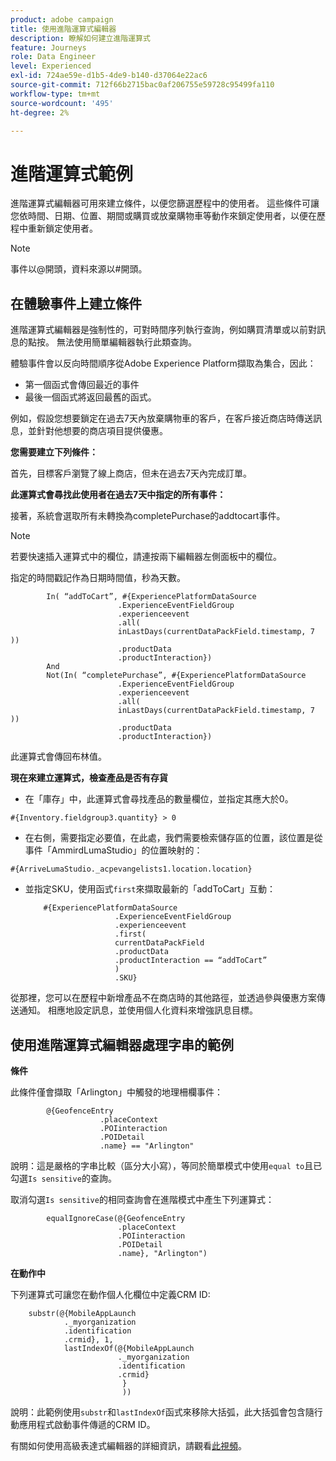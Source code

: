 ```yaml
---
product: adobe campaign
title: 使用進階運算式編輯器
description: 瞭解如何建立進階運算式
feature: Journeys
role: Data Engineer
level: Experienced
exl-id: 724ae59e-d1b5-4de9-b140-d37064e22ac6
source-git-commit: 712f66b2715bac0af206755e59728c95499fa110
workflow-type: tm+mt
source-wordcount: '495'
ht-degree: 2%

---
```


# 進階運算式範例

進階運算式編輯器可用來建立條件，以便您篩選歷程中的使用者。 這些條件可讓您依時間、日期、位置、期間或購買或放棄購物車等動作來鎖定使用者，以便在歷程中重新鎖定使用者。

>[!NOTE]
>
>事件以@開頭，資料來源以#開頭。

## 在體驗事件上建立條件

進階運算式編輯器是強制性的，可對時間序列執行查詢，例如購買清單或以前對訊息的點按。 無法使用簡單編輯器執行此類查詢。

體驗事件會以反向時間順序從Adobe Experience Platform擷取為集合，因此：

* 第一個函式會傳回最近的事件
* 最後一個函式將返回最舊的函式。

例如，假設您想要鎖定在過去7天內放棄購物車的客戶，在客戶接近商店時傳送訊息，並針對他想要的商店項目提供優惠。

**您需要建立下列條件：**

首先，目標客戶瀏覽了線上商店，但未在過去7天內完成訂單。

<!--**This expression looks for a specified value in a string value:**

`In (“addToCart”, #{field reference from experience event})`-->

**此運算式會尋找此使用者在過去7天中指定的所有事件：**

接著，系統會選取所有未轉換為completePurchase的addtocart事件。

>[!NOTE]
>
>若要快速插入運算式中的欄位，請連按兩下編輯器左側面板中的欄位。

指定的時間戳記作為日期時間值，秒為天數。

```
        In( “addToCart”, #{ExperiencePlatformDataSource
                        .ExperienceEventFieldGroup
                        .experienceevent
                        .all(
                        inLastDays(currentDataPackField.timestamp, 7 ))
                        .productData
                        .productInteraction})
        And
        Not(In( “completePurchase”, #{ExperiencePlatformDataSource
                        .ExperienceEventFieldGroup
                        .experienceevent
                        .all(
                        inLastDays(currentDataPackField.timestamp, 7 ))
                        .productData
                        .productInteraction})
```

此運算式會傳回布林值。

**現在來建立運算式，檢查產品是否有存貨**

* 在「庫存」中，此運算式會尋找產品的數量欄位，並指定其應大於0。

`#{Inventory.fieldgroup3.quantity} > 0`

* 在右側，需要指定必要值，在此處，我們需要檢索儲存區的位置，該位置是從事件「AmmirdLumaStudio」的位置映射的：

`#{ArriveLumaStudio._acpevangelists1.location.location}`

* 並指定SKU，使用函式`first`來擷取最新的「addToCart」互動：

   ```
       #{ExperiencePlatformDataSource
                       .ExperienceEventFieldGroup
                       .experienceevent
                       .first(
                       currentDataPackField
                       .productData
                       .productInteraction == “addToCart”
                       )
                       .SKU}
   ```

從那裡，您可以在歷程中新增產品不在商店時的其他路徑，並透過參與優惠方案傳送通知。 相應地設定訊息，並使用個人化資料來增強訊息目標。

## 使用進階運算式編輯器處理字串的範例

**條件**

此條件僅會擷取「Arlington」中觸發的地理柵欄事件：

```
        @{GeofenceEntry
                    .placeContext
                    .POIinteraction
                    .POIDetail
                    .name} == "Arlington"
```

說明：這是嚴格的字串比較（區分大小寫），等同於簡單模式中使用`equal to`且已勾選`Is sensitive`的查詢。

取消勾選`Is sensitive`的相同查詢會在進階模式中產生下列運算式：

```
        equalIgnoreCase(@{GeofenceEntry
                        .placeContext
                        .POIinteraction
                        .POIDetail
                        .name}, "Arlington")
```

**在動作中**

下列運算式可讓您在動作個人化欄位中定義CRM ID:

```
    substr(@{MobileAppLaunch
            ._myorganization
            .identification
            .crmid}, 1, 
            lastIndexOf(@{MobileAppLaunch
                        ._myorganization
                        .identification
                        .crmid}
                         }
                         ))
```

說明：此範例使用`substr`和`lastIndexOf`函式來移除大括弧，此大括弧會包含隨行動應用程式啟動事件傳遞的CRM ID。

有關如何使用高級表達式編輯器的詳細資訊，請觀看[此視頻](https://docs.adobe.com/content/help/en/platform-learn/tutorials/journey-orchestration/create-a-journey.html)。
